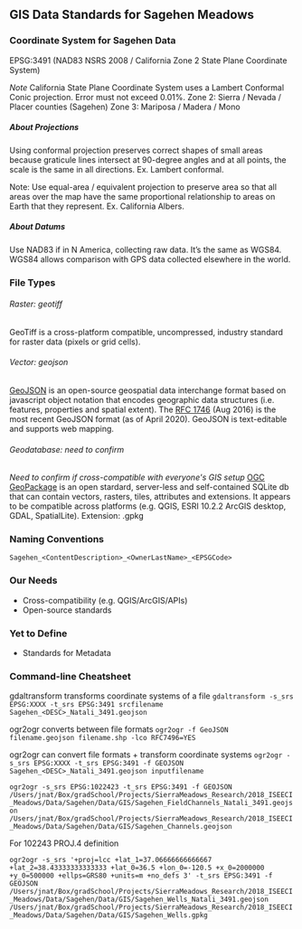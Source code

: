 ## GIS Data Standards for Sagehen Meadows

### Coordinate System for Sagehen Data

EPSG:3491 (NAD83 NSRS 2008 / California Zone 2 State Plane Coordinate System)

*Note* California State Plane Coordinate System uses a Lambert Conformal Conic projection. Error must not exceed 0.01%.
Zone 2: Sierra / Nevada / Placer counties (Sagehen)
Zone 3: Mariposa / Madera / Mono

##### About Projections
Using conformal projection preserves correct shapes of small areas because graticule lines intersect at 90-degree angles and at all points, the scale is the same in all directions. Ex. Lambert conformal.

Note: Use equal-area / equivalent projection to preserve area so that all areas over the map have the same proportional relationship to areas on Earth that they represent. Ex. California Albers.

##### About Datums
Use NAD83 if in N America, collecting raw data. It’s the same as WGS84. WGS84 allows comparison with GPS data collected elsewhere in the world.


### File Types
###### Raster: geotiff
GeoTiff is a cross-platform compatible, uncompressed, industry standard for raster data (pixels or grid cells).

###### Vector: geojson
[GeoJSON](https://geojson.org/) is an open-source geospatial data interchange format based on javascript object notation that encodes geographic data structures (i.e. features, properties and spatial extent). The [RFC 1746](https://tools.ietf.org/html/rfc7946) (Aug 2016) is the most recent GeoJSON format (as of April 2020). GeoJSON is text-editable and supports web mapping.

###### Geodatabase:  need to confirm
*Need to confirm if cross-compatible with everyone's GIS setup*
[OGC GeoPackage](https://www.geopackage.org/) is an open stardard, server-less and self-contained SQLite db that can contain vectors, rasters, tiles, attributes and extensions. It appears to be compatible across platforms (e.g. QGIS, ESRI 10.2.2 ArcGIS desktop, GDAL, SpatialLite). Extension: .gpkg

### Naming Conventions
`Sagehen_<ContentDescription>_<OwnerLastName>_<EPSGCode>`

### Our Needs
- Cross-compatibility (e.g. QGIS/ArcGIS/APIs)
- Open-source standards

### Yet to Define
- Standards for Metadata

### Command-line Cheatsheet

gdaltransform transforms coordinate systems of a file
`gdaltransform -s_srs EPSG:XXXX -t_srs EPSG:3491 srcfilename Sagehen_<DESC>_Natali_3491.geojson`

ogr2ogr converts between file formats
`ogr2ogr -f GeoJSON filename.geojson filename.shp -lco RFC7496=YES`

ogr2ogr can convert file formats + transform  coordinate systems
`ogr2ogr -s_srs EPSG:XXXX -t_srs EPSG:3491 -f GEOJSON Sagehen_<DESC>_Natali_3491.geojson inputfilename`

`ogr2ogr -s_srs EPSG:1022423 -t_srs EPSG:3491 -f GEOJSON /Users/jnat/Box/gradSchool/Projects/SierraMeadows_Research/2018_ISEECI_Meadows/Data/Sagehen/Data/GIS/Sagehen_FieldChannels_Natali_3491.geojson /Users/jnat/Box/gradSchool/Projects/SierraMeadows_Research/2018_ISEECI_Meadows/Data/Sagehen/Data/GIS/Sagehen_Channels.geojson`

For 102243 PROJ.4 definition

`ogr2ogr -s_srs '+proj=lcc +lat_1=37.06666666666667 +lat_2=38.43333333333333 +lat_0=36.5 +lon_0=-120.5 +x_0=2000000 +y_0=500000 +ellps=GRS80 +units=m +no_defs 3' -t_srs EPSG:3491 -f GEOJSON /Users/jnat/Box/gradSchool/Projects/SierraMeadows_Research/2018_ISEECI_Meadows/Data/Sagehen/Data/GIS/Sagehen_Wells_Natali_3491.geojson /Users/jnat/Box/gradSchool/Projects/SierraMeadows_Research/2018_ISEECI_Meadows/Data/Sagehen/Data/GIS/Sagehen_Wells.gpkg`

